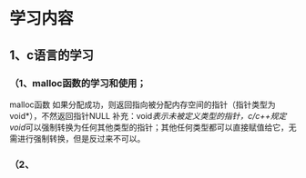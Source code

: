 # 学习内容
## 1、c语言的学习
### （1、malloc函数的学习和使用；
malloc函数
如果分配成功，则返回指向被分配内存空间的指针（指针类型为void*），不然返回指针NULL
补充：void*表示未被定义类型的指针，c/c++规定void*可以强制转换为任何其他类型的指针；其他任何类型都可以直接赋值给它，无需进行强制转换，但是反过来不可以。
### （2、
